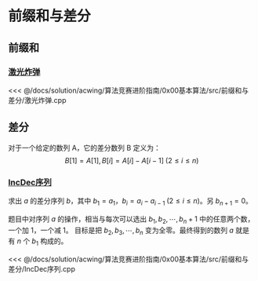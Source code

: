 # 前缀和与差分

## 前缀和

### [激光炸弹](https://www.acwing.com/problem/content/101/)

<<< @/docs/solution/acwing/算法竞赛进阶指南/0x00基本算法/src/前缀和与差分/激光炸弹.cpp

## 差分

对于一个给定的数列 A，它的差分数列 B 定义为：
$$
B[1]=A[1],B[i]=A[i]-A[i-1]\;(2≤i≤n)
$$

### [IncDec序列](https://www.acwing.com/problem/content/102/)

求出 $a$ 的差分序列 $b$，其中 $b_1=a_1，b_i=a_i-a_{i-1}\;(2≤i≤n)$。另 $b_{n+1}=0$。

题目中对序列 $a$ 的操作，相当与每次可以选出 $b_1,b_2,\cdots,b_n+1$ 中的任意两个数，一个加 $1$，一个减 $1$。
目标是把 $b_2,b_3,\cdots,b_n$ 变为全零。最终得到的数列 $a$ 就是有 $n$ 个 $b_1$ 构成的。

<<< @/docs/solution/acwing/算法竞赛进阶指南/0x00基本算法/src/前缀和与差分/IncDec序列.cpp